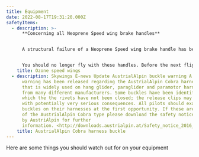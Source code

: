 ```yaml
---
title: Equipment
date: 2022-08-17T19:31:20.000Z
safetyItems:
  - description: >-
      **Concerning all Neoprene Speed wing brake handles**


      A structural failure of a Neoprene Speed wing brake handle has been reported. After further investigation we have found that it is possible for the overall strength of the handle to be insufficient, especially after ageing.


      You should no longer fly with these handles. Before the next flight you **must** replace the Neoprene handles with the standard webbing version. Please contact your Ozone dealer to arrange replacements.
    title: Ozone speed wings
  - description: Skywings E-news Update AustrialAlpin buckle warning A safety
      warning has been released regarding the AustrialAlpin Cobra harness buckle
      that is widely used on hang glider, paraglider and paramotor harness types
      from many different manufacturers. Some buckles have been identified in
      which the the rivets have not been closed; the release clips may detach
      with potentially very serious consequences. All pilots should examine the
      buckles on their harnesses at the first opportunity. If these are of the
      of the AustrialAlpin Cobra type please download the safety notice issued
      by AustriAlpin for further
      information. <http://downloads.austrialpin.at/Safety_notice_2016_EN.pdf>
    title: AustrialAlpin Cobra harness buckle
---
```


Here are some things you should watch out for on your equipment
